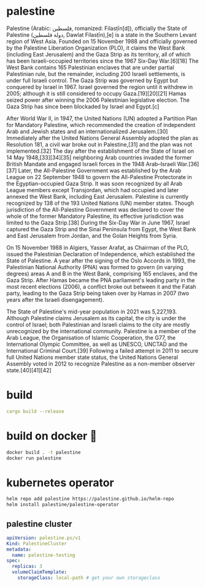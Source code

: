 # palestine
Palestine (Arabic: فلسطين, romanized: Filasṭīn[d]), officially the State of Palestine (دولة فلسطين, Dawlat Filasṭīn),[e] is a state in the Southern Levant region of West Asia. Founded on 15 November 1988 and officially governed by the Palestine Liberation Organization (PLO), it claims the West Bank (including East Jerusalem) and the Gaza Strip as its territory, all of which has been Israeli-occupied territories since the 1967 Six-Day War.[6][18] The West Bank contains 165 Palestinian enclaves that are under partial Palestinian rule, but the remainder, including 200 Israeli settlements, is under full Israeli control. The Gaza Strip was governed by Egypt but conquered by Israel in 1967. Israel governed the region until it withdrew in 2005; although it is still considered to occupy Gaza.[19][20][21] Hamas seized power after winning the 2006 Palestinian legislative election. The Gaza Strip has since been blockaded by Israel and Egypt.[c]

After World War II, in 1947, the United Nations (UN) adopted a Partition Plan for Mandatory Palestine, which recommended the creation of independent Arab and Jewish states and an internationalized Jerusalem.[30] Immediately after the United Nations General Assembly adopted the plan as Resolution 181, a civil war broke out in Palestine,[31] and the plan was not implemented.[32] The day after the establishment of the State of Israel on 14 May 1948,[33][34][35] neighboring Arab countries invaded the former British Mandate and engaged Israeli forces in the 1948 Arab–Israeli War.[36][37] Later, the All-Palestine Government was established by the Arab League on 22 September 1948 to govern the All-Palestine Protectorate in the Egyptian-occupied Gaza Strip. It was soon recognized by all Arab League members except Transjordan, which had occupied and later annexed the West Bank, including East Jerusalem. Palestine is currently recognized by 138 of the 193 United Nations (UN) member states. Though jurisdiction of the All-Palestine Government was declared to cover the whole of the former Mandatory Palestine, its effective jurisdiction was limited to the Gaza Strip.[38] During the Six-Day War in June 1967, Israel captured the Gaza Strip and the Sinai Peninsula from Egypt, the West Bank and East Jerusalem from Jordan, and the Golan Heights from Syria.

On 15 November 1988 in Algiers, Yasser Arafat, as Chairman of the PLO, issued the Palestinian Declaration of Independence, which established the State of Palestine. A year after the signing of the Oslo Accords in 1993, the Palestinian National Authority (PNA) was formed to govern (in varying degrees) areas A and B in the West Bank, comprising 165 enclaves, and the Gaza Strip. After Hamas became the PNA parliament's leading party in the most recent elections (2006), a conflict broke out between it and the Fatah party, leading to the Gaza Strip being taken over by Hamas in 2007 (two years after the Israeli disengagement).

The State of Palestine's mid-year population in 2021 was 5,227,193. Although Palestine claims Jerusalem as its capital, the city is under the control of Israel; both Palestinian and Israeli claims to the city are mostly unrecognized by the international community. Palestine is a member of the Arab League, the Organisation of Islamic Cooperation, the G77, the International Olympic Committee, as well as UNESCO, UNCTAD and the International Criminal Court.[39] Following a failed attempt in 2011 to secure full United Nations member state status, the United Nations General Assembly voted in 2012 to recognize Palestine as a non-member observer state.[40][41][42]

# build
```yaml
cargo build --release
```

# build on docker 🚀

```bash
docker build . -t palestine
docker run palestine
```

# kubernetes operator

```bash
helm repo add palestine https://palestine.github.io/helm-repo
helm install palestine/palestine-operator
```

## palestine cluster
```yaml
apiVersion: palestine.ps/v1
Kind: PalestineCluster
metadata:
  name: palestine-testing
spec:
  replicas: 3
  volumeClaimTemplate:
    storageClass: local-path # get your own storageclass
```
